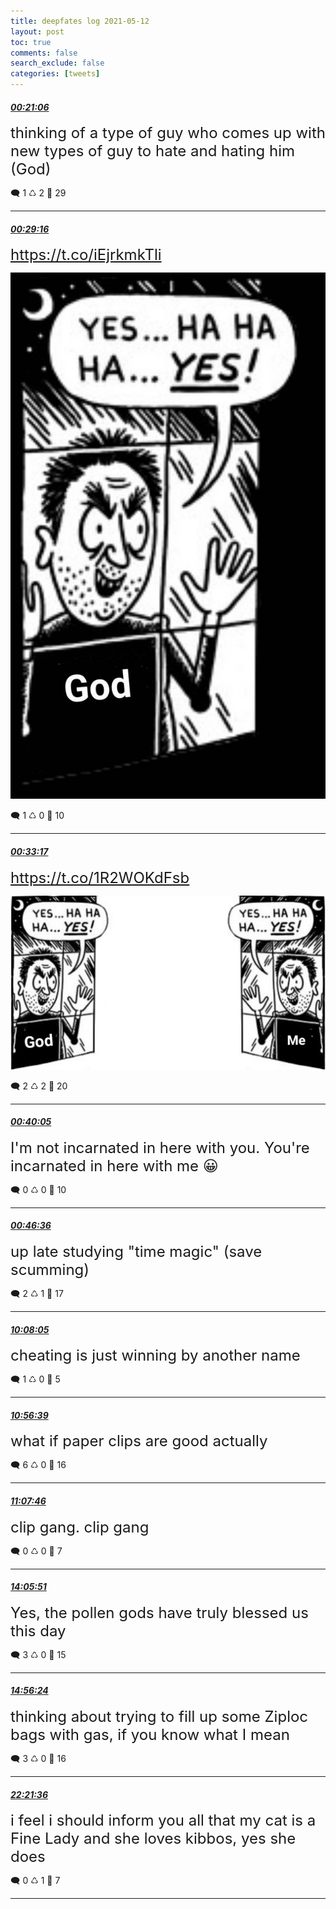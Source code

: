 ```yaml
---
title: deepfates log 2021-05-12
layout: post
toc: true
comments: false
search_exclude: false
categories: [tweets]
---
```



#### <a href = "https://twitter.com/deepfates/status/1392364192032694273">*00:21:06*</a>

<font size="5">thinking of a type of guy who comes up with new types of guy to hate and hating him (God)</font>



🗨️ 1 ♺ 2 🤍  29   

---
    
#### <a href = "https://twitter.com/deepfates/status/1392366247010992133">*00:29:16*</a>

<font size="5"> https://t.co/iEjrkmkTli</font>

![image from twitter](/images/E1KtuGcVkAQ_8dP.jpg)


🗨️ 1 ♺ 0 🤍  10   

---
    
#### <a href = "https://twitter.com/deepfates/status/1392367255170600962">*00:33:17*</a>

<font size="5"> https://t.co/1R2WOKdFsb</font>

![image from twitter](/images/E1KuowbVgAMa_la.jpg)


🗨️ 2 ♺ 2 🤍  20   

---
    
#### <a href = "https://twitter.com/deepfates/status/1392368966408957952">*00:40:05*</a>

<font size="5">I'm not incarnated in here with you. You're incarnated in here with me 😀</font>



🗨️ 0 ♺ 0 🤍  10   

---
    
#### <a href = "https://twitter.com/deepfates/status/1392370606658658304">*00:46:36*</a>

<font size="5">up late studying "time magic" (save scumming)</font>



🗨️ 2 ♺ 1 🤍  17   

---
    
#### <a href = "https://twitter.com/deepfates/status/1392511911166496769">*10:08:05*</a>

<font size="5">cheating is just winning by another name</font>



🗨️ 1 ♺ 0 🤍  5   

---
    
#### <a href = "https://twitter.com/deepfates/status/1392524133334806530">*10:56:39*</a>

<font size="5">what if paper clips are good actually</font>



🗨️ 6 ♺ 0 🤍  16   

---
    
#### <a href = "https://twitter.com/deepfates/status/1392526929853509636">*11:07:46*</a>

<font size="5">clip gang. clip gang</font>



🗨️ 0 ♺ 0 🤍  7   

---
    
#### <a href = "https://twitter.com/deepfates/status/1392571747342323712">*14:05:51*</a>

<font size="5">Yes, the pollen gods have truly blessed us this day</font>



🗨️ 3 ♺ 0 🤍  15   

---
    
#### <a href = "https://twitter.com/deepfates/status/1392584467982602240">*14:56:24*</a>

<font size="5">thinking about trying to fill up some Ziploc bags with gas, if you know what I mean</font>



🗨️ 3 ♺ 0 🤍  16   

---
    
#### <a href = "https://twitter.com/deepfates/status/1392696505157382144">*22:21:36*</a>

<font size="5">i feel i should inform you all that my cat is a Fine Lady and she loves kibbos, yes she does</font>



🗨️ 0 ♺ 1 🤍  7   

---
    
            

